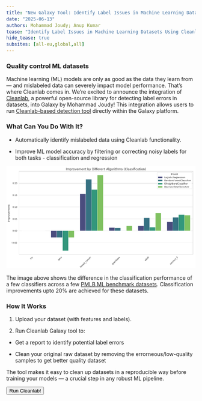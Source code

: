 ```yaml
---
title: "New Galaxy Tool: Identify Label Issues in Machine Learning Datasets Using Cleanlab"
date: "2025-06-13"
authors: Mohammad Joudy; Anup Kumar
tease: "Identify Label Issues in Machine Learning Datasets Using Cleanlab"
hide_tease: true
subsites: [all-eu,global,all]
---
```


### Quality control ML datasets

Machine learning (ML) models are only as good as the data they learn from — and mislabeled data can severely impact model performance. That’s where Cleanlab comes in. We’re excited to announce the integration of [Cleanlab](https://github.com/cleanlab/cleanlab), a powerful open-source library for detecting label errors in datasets, into Galaxy by Mohammad Joudy! This integration allows users to run [Cleanlab-based detection tool](https://usegalaxy.eu/?tool_id=toolshed.g2.bx.psu.edu%2Frepos%2Fbgruening%2Fcleanlab%2Fcleanlab_issue_handler%2F2.7.1%2Bgalaxy1.0&version=latest) directly within the Galaxy platform.

### What Can You Do With It?

- Automatically identify mislabeled data using Cleanlab functionality.

- Improve ML model accuracy by filtering or correcting noisy labels for both tasks - classification and regression

![Difference in the classification performance of selected classifiers across a  the PMLB ML benchmark datasets](./cleanlab_classification_improvements.png)

The image above shows the difference in the classification performance of a few classifiers across a few [PMLB ML benchmark datasets](https://github.com/EpistasisLab/pmlb). Classification improvements upto 20% are achieved for these datasets.

### How It Works

1. Upload your dataset (with features and labels).

2. Run Cleanlab Galaxy tool to:

  - Get a report to identify potential label errors 

  - Clean your original raw dataset by removing the errorneous/low-quality samples to get better quality dataset

The tool makes it easy to clean up datasets in a reproducible way before training your models — a crucial step in any robust ML pipeline.

<a href="https://usegalaxy.eu/root?tool_id=2Fcleanlab_issue_handler"><button type="button" class="btn btn-success">Run Cleanlab!</button></a> 
